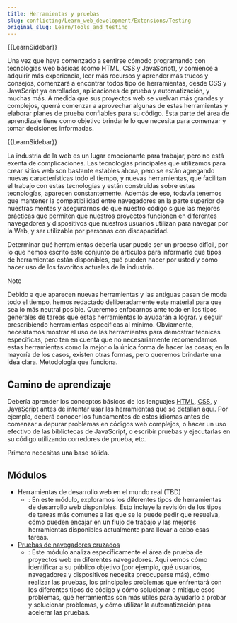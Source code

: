 ```yaml
---
title: Herramientas y pruebas
slug: conflicting/Learn_web_development/Extensions/Testing
original_slug: Learn/Tools_and_testing
---
```


{{LearnSidebar}}

Una vez que haya comenzado a sentirse cómodo programando con tecnologías web básicas (como HTML, CSS y JavaScript), y comience a adquirir más experiencia, leer más recursos y aprender más trucos y consejos, comenzará a encontrar todos tipo de herramientas, desde CSS y JavaScript ya enrollados, aplicaciones de prueba y automatización, y muchas más. A medida que sus proyectos web se vuelvan más grandes y complejos, querrá comenzar a aprovechar algunas de estas herramientas y elaborar planes de prueba confiables para su código. Esta parte del área de aprendizaje tiene como objetivo brindarle lo que necesita para comenzar y tomar decisiones informadas.

{{LearnSidebar}}

La industria de la web es un lugar emocionante para trabajar, pero no está exenta de complicaciones. Las tecnologías principales que utilizamos para crear sitios web son bastante estables ahora, pero se están agregando nuevas características todo el tiempo, y nuevas herramientas, que facilitan el trabajo con estas tecnologías y están construidas sobre estas tecnologías, aparecen constantemente. Además de eso, todavía tenemos que mantener la compatibilidad entre navegadores en la parte superior de nuestras mentes y asegurarnos de que nuestro código sigue las mejores prácticas que permiten que nuestros proyectos funcionen en diferentes navegadores y dispositivos que nuestros usuarios utilizan para navegar por la Web, y ser utilizable por personas con discapacidad.

Determinar qué herramientas debería usar puede ser un proceso difícil, por lo que hemos escrito este conjunto de artículos para informarle qué tipos de herramientas están disponibles, qué pueden hacer por usted y cómo hacer uso de los favoritos actuales de la industria.

> [!NOTE]
> Debido a que aparecen nuevas herramientas y las antiguas pasan de moda todo el tiempo, hemos redactado deliberadamente este material para que sea lo más neutral posible. Queremos enfocarnos ante todo en los tipos generales de tareas que estas herramientas lo ayudarán a lograr. y seguir prescribiendo herramientas específicas al mínimo. Obviamente, necesitamos mostrar el uso de las herramientas para demostrar técnicas específicas, pero ten en cuenta que no necesariamente recomendamos estas herramientas como la mejor o la única forma de hacer las cosas; en la mayoría de los casos, existen otras formas, pero queremos brindarte una idea clara. Metodología que funciona.

## Camino de aprendizaje

Debería aprender los conceptos básicos de los lenguajes [HTML](/es/docs/Learn_web_development/Core/Structuring_content), [CSS](/es/docs/conflicting/Learn_web_development/Core/Styling_basics_b957eec7deaf1ea2b20721d6838ea6e1), y [JavaScript](/es/docs/conflicting/Learn_web_development/Core/Scripting_41cf930b8cfd2b83c76f8086a5e24792) antes de intentar usar las herramientas que se detallan aquí. Por ejemplo, deberá conocer los fundamentos de estos idiomas antes de comenzar a depurar problemas en códigos web complejos, o hacer un uso efectivo de las bibliotecas de JavaScript, o escribir pruebas y ejecutarlas en su código utilizando corredores de prueba, etc.

Primero necesitas una base sólida.

## Módulos

- Herramientas de desarrollo web en el mundo real (TBD)
  - : En este módulo, exploramos los diferentes tipos de herramientas de desarrollo web disponibles. Esto incluye la revisión de los tipos de tareas más comunes a las que se le puede pedir que resuelva, cómo pueden encajar en un flujo de trabajo y las mejores herramientas disponibles actualmente para llevar a cabo esas tareas.
- [Pruebas de navegadores cruzados](/es/docs/Learn_web_development/Extensions/Testing)
  - : Este módulo analiza específicamente el área de prueba de proyectos web en diferentes navegadores. Aquí vemos cómo identificar a su público objetivo (por ejemplo, qué usuarios, navegadores y dispositivos necesita preocuparse más), cómo realizar las pruebas, los principales problemas que enfrentará con los diferentes tipos de código y cómo solucionar o mitigue esos problemas, qué herramientas son más útiles para ayudarlo a probar y solucionar problemas, y cómo utilizar la automatización para acelerar las pruebas.
